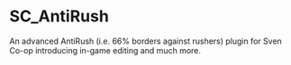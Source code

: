 # SC_AntiRush
An advanced AntiRush (i.e. 66% borders against rushers) plugin for Sven Co-op introducing in-game editing and much more.
